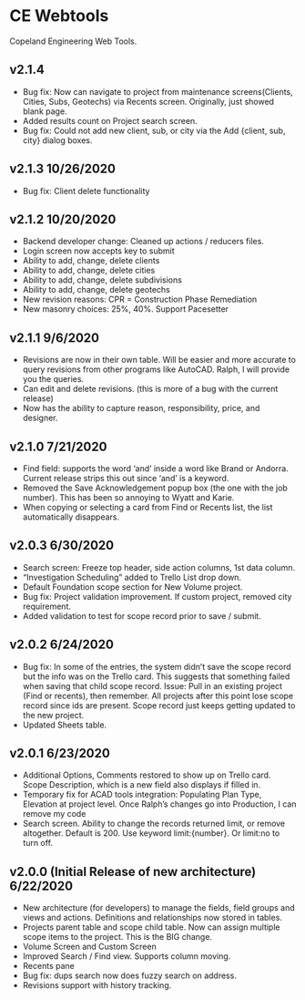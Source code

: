 # CE Webtools
Copeland Engineering Web Tools.

## v2.1.4
* Bug fix: Now can navigate to project from maintenance screens(Clients, Cities, Subs, Geotechs) via Recents screen.  Originally, just showed blank page.
* Added results count on Project search screen.
* Bug fix: Could not add new client, sub, or city via the Add {client, sub, city} dialog boxes.

## v2.1.3 10/26/2020
* Bug fix: Client delete functionality

## v2.1.2 10/20/2020
* Backend developer change: Cleaned up actions / reducers files.
* Login screen now accepts <enter> key to submit
* Ability to add, change, delete clients
* Ability to add, change, delete cities
* Ability to add, change, delete subdivisions
* Ability to add, change, delete geotechs
* New revision reasons: CPR = Construction Phase Remediation
* New masonry choices: 25%, 40%.  Support Pacesetter

## v2.1.1 9/6/2020
* Revisions are now in their own table.  Will be easier and more accurate to query revisions from other programs like AutoCAD.  Ralph, I will provide you the queries.
* Can edit and delete revisions.  (this is more of a bug with the current release)
* Now has the ability to capture reason, responsibility, price, and designer.

## v2.1.0 7/21/2020
* Find field: supports the word ‘and’ inside a word like Brand or Andorra.  Current release strips this out since ‘and’ is a keyword.
* Removed the Save Acknowledgement popup box (the one with the job number).  This has been so annoying to Wyatt and Karie.
* When copying or selecting a card from Find or Recents list, the list automatically disappears.

## v2.0.3 6/30/2020
* Search screen: Freeze top header, side action columns, 1st data column.
* “Investigation Scheduling” added to Trello List drop down.
* Default Foundation scope section for New Volume project.
* Bug fix: Project validation improvement.  If custom project, removed city requirement.
* Added validation to test for scope record prior to save / submit.

## v2.0.2 6/24/2020
* Bug fix:  In some of the entries, the system didn’t save the scope record but the info was on the Trello card.  This suggests that something failed when saving that child scope record.  Issue: Pull in an existing project (Find or recents), then remember.  All projects after this point lose scope record since ids are present.  Scope record just keeps getting updated to the new project.
* Updated Sheets table.

## v2.0.1 6/23/2020
* Additional Options, Comments restored to show up on Trello card.  Scope Description, which is a new field also displays if filled in.
* Temporary fix for ACAD tools integration: Populating Plan Type, Elevation at project level.  Once Ralph’s changes go into Production, I can remove my code
* Search screen.  Ability to change the records returned limit, or remove altogether.  Default is 200.  Use keyword limit:{number}.  Or limit:no to turn off.

## v2.0.0 (Initial Release of new architecture) 6/22/2020
* New architecture (for developers) to manage the fields, field groups and views and actions.  Definitions and relationships now stored in tables.
* Projects parent table and scope child table.  Now can assign multiple scope items to the project.  This is the BIG change.
* Volume Screen and Custom Screen
* Improved Search / Find view.  Supports column moving.
* Recents pane
* Bug fix: dups search now does fuzzy search on address.
* Revisions support with history tracking.
